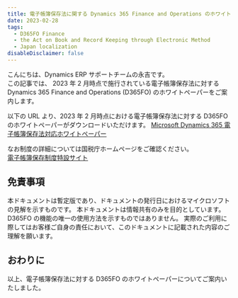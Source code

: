 ```yaml
---
title: 電子帳簿保存法に関する Dynamics 365 Finance and Operations のホワイトペーパー
date: 2023-02-28
tags:
  - D365FO Finance
  - the Act on Book and Record Keeping through Electronic Method 
  - Japan localization
disableDisclaimer: false
---
```


こんにちは、Dynamics ERP サポートチームの永吉です。  
この記事では、 2023 年 2 月時点で施行されている電子帳簿保存法に対する  
Dynamics 365 Finance and Operations (D365FO) のホワイトペーパーをご案内します。  
<!-- more -->
以下の URL より、2023 年 2 月時点における電子帳簿保存法に対する D365FO のホワイトペーパーがダウンロードいただけます。
[Microsoft Dynamics 365 電子帳簿保存法対応ホワイトペーパー](https://info.microsoft.com/JA-D365Ops-CNTNT-FY23-02Feb-17-Microsoft-Dynamics-365-Electronic-Book-Retention-Act-Whitepaper-SRGCM9261_LP01-Registration---Form-in-Body.html)

なお制度の詳細については国税庁ホームページをご確認ください。  
[電子帳簿保存制度特設サイト](https://www.nta.go.jp/law/joho-zeikaishaku/sonota/jirei/tokusetsu/index.htm)  


## 免責事項
本ドキュメントは暫定版であり、ドキュメントの発行日におけるマイクロソフトの見解を示すものです。
本ドキュメントは情報共有のみを目的としています。
D365FO の機能の唯一の使用方法を示すものではありません。
実際のご利用に際してはお客様ご自身の責任において、このドキュメントに記載された内容のご理解を願います。

## おわりに  
以上、電子帳簿保存法に対する D365FO のホワイトペーパーについてご案内いたしました。  

